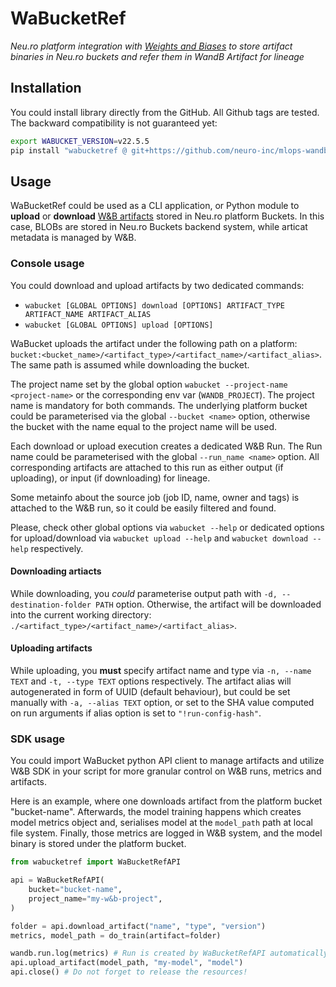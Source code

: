 # WaBucketRef

_Neu.ro platform integration with [Weights and Biases](https://wandb.ai/site) to store artifact binaries in Neu.ro buckets and refer them in WandB Artifact for lineage_

## Installation
You could install library directly from the GitHub.
All Github tags are tested. The backward compatibility is not guaranteed yet:

```bash
export WABUCKET_VERSION=v22.5.5
pip install "wabucketref @ git+https://github.com/neuro-inc/mlops-wandb-bucket-ref.git@$WABUCKET_VERSION"
```

## Usage
WaBucketRef could be used as a CLI application, or Python module to **upload** or **download** [W&B artifacts](https://docs.wandb.ai/guides/artifacts/construct-an-artifact#add-a-uri-reference) stored in Neu.ro platform Buckets. In this case, BLOBs are stored in Neu.ro Buckets backend system, while articat metadata is managed by W&B.

### Console usage
You could download and upload artifacts by two dedicated commands:
- `wabucket [GLOBAL OPTIONS] download [OPTIONS] ARTIFACT_TYPE ARTIFACT_NAME ARTIFACT_ALIAS`
- `wabucket [GLOBAL OPTIONS] upload [OPTIONS]`

WaBucket uploads the artifact under the following path on a platform: `bucket:<bucket_name>/<artifact_type>/<artifact_name>/<artifact_alias>`. The same path is assumed while downloading the bucket.

The project name set by the global option `wabucket --project-name <project-name>` or the corresponding env var (`WANDB_PROJECT`). The project name is mandatory for both commands. The underlying platform bucket could be parameterised via the global `--bucket <name>` option, otherwise the bucket with the name equal to the project name will be used.

Each download or upload execution creates a dedicated W&B Run. The Run name could be parameterised with the global `--run_name <name>` option. All corresponding artifacts are attached to this run as either output (if uploading), or input (if downloading) for lineage.

Some metainfo about the source job (job ID, name, owner and tags) is attached to the W&B run, so it could be easily filtered and found.

Please, check other global options via `wabucket --help` or dedicated options for upload/download via `wabucket upload --help` and `wabucket download --help` respectively.

#### Downloading artiacts
While downloading, you *could* parameterise output path with `-d, --destination-folder PATH` option. Otherwise, the artifact will be downloaded into the current working directory: `./<artifact_type>/<artifact_name>/<artifact_alias>`.

#### Uploading artifacts
While uploading, you **must** specify artifact name and type via `-n, --name TEXT` and `-t, --type TEXT` options respectively. The artifact alias will autogenerated in form of UUID (default behaviour), but could be set manually with `-a, --alias TEXT` option, or set to the SHA value computed on run arguments if alias option is set to `"!run-config-hash"`.

### SDK usage
You could import WaBucket python API client to manage artifacts and utilize W&B SDK in your script for more granular control on W&B runs, metrics and artifacts.

Here is an example, where one downloads artifact from the platform bucket "bucket-name". Afterwards, the model training happens which creates model metrics object and, serialises model at the `model_path` path at local file system.
Finally, those metrics are logged in W&B system, and the model binary is stored under the platform bucket.

```python
from wabucketref import WaBucketRefAPI

api = WaBucketRefAPI(
    bucket="bucket-name",
    project_name="my-w&b-project",
)

folder = api.download_artifact("name", "type", "version")
metrics, model_path = do_train(artifact=folder)

wandb.run.log(metrics) # Run is created by WaBucketRefAPI automatically at `download_artifact` method call.
api.upload_artifact(model_path, "my-model", "model")
api.close() # Do not forget to release the resources!
```
